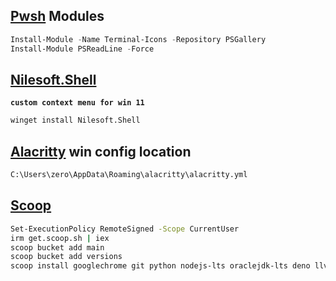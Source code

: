 ## [Pwsh](https://learn.microsoft.com/en-us/powershell/scripting/install/installing-powershell-on-windows?view=powershell-7.3#msi) Modules
```ps1
Install-Module -Name Terminal-Icons -Repository PSGallery
Install-Module PSReadLine -Force
```
## [Nilesoft.Shell](https://github.com/moudey/Shell) 
**`custom context menu for win 11`**
```bash
winget install Nilesoft.Shell
```

## [Alacritty](https://alacritty.org/) win config location
```bash
C:\Users\zero\AppData\Roaming\alacritty\alacritty.yml
```
## [Scoop](https://scoop.sh/#/)
```bash
Set-ExecutionPolicy RemoteSigned -Scope CurrentUser
irm get.scoop.sh | iex
scoop bucket add main
scoop bucket add versions
scoop install googlechrome git python nodejs-lts oraclejdk-lts deno llvm clangd make stylua windows-terminal vscode neovim winfetch qbittorrent blender nilesoft-shell godot sumatrapdf
```
